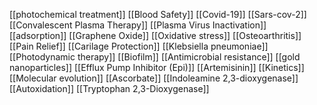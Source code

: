 [[photochemical treatment]]
[[Blood Safety]]
[[Covid-19]]
[[Sars-cov-2]]
[[Convalescent Plasma Therapy]]
[[Plasma Virus Inactivation]]
[[adsorption]]
[[Graphene Oxide]]
[[Oxidative stress]]
[[Osteoarthritis]]
[[Pain Relief]]
[[Carilage Protection]]
[[Klebsiella pneumoniae]]
[[Photodynamic therapy]]
[[Biofilm]]
[[Antimicrobial resistance]]
[[gold nanoparticles]]
[[Efflux Pump Inhibitor (Epi)]]
[[Artemisinin]]
[[Kinetics]]
[[Molecular evolution]]
[[Ascorbate]]
[[Indoleamine 2,3-dioxygenase]]
[[Autoxidation]]
[[Tryptophan 2,3-Dioxygenase]]

